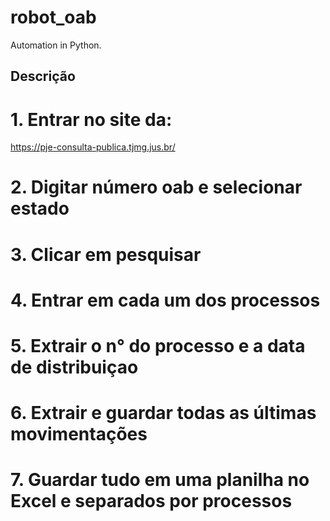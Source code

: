 # robot_oab
Automation in Python.


## Descrição ##########################################

# 1. Entrar no site da:
https://pje-consulta-publica.tjmg.jus.br/
# 2. Digitar número oab e selecionar estado
# 3. Clicar em pesquisar
# 4. Entrar em cada um dos processos
# 5. Extrair o n° do processo e a data de distribuiçao
# 6. Extrair e guardar todas as últimas movimentações
# 7. Guardar tudo em uma planilha no Excel e separados por processos